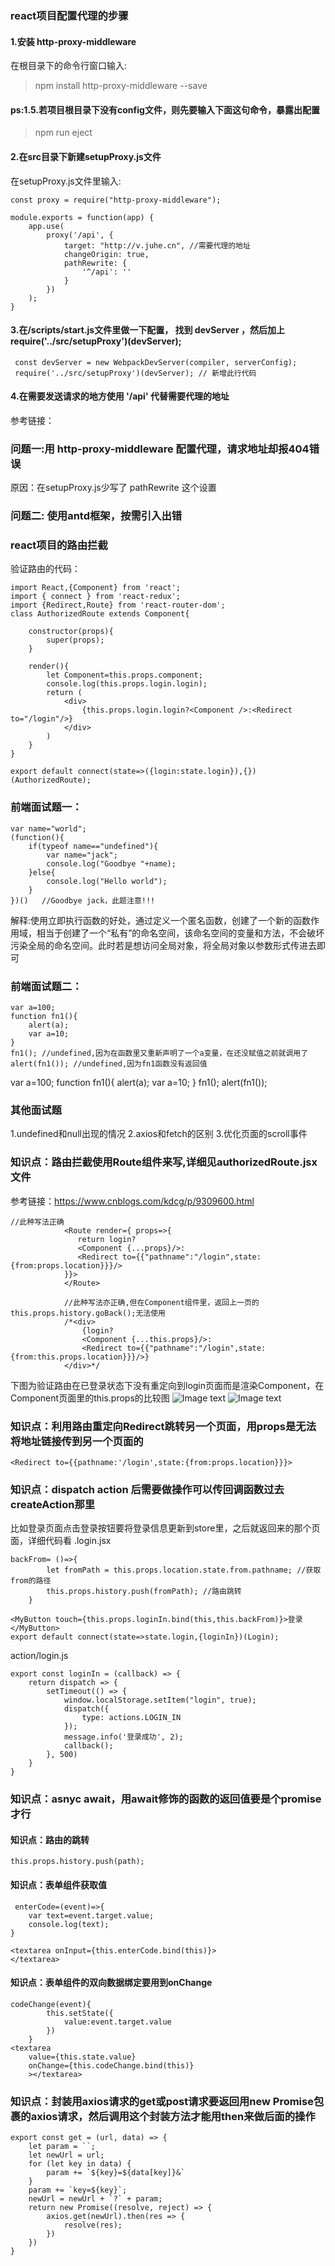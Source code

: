 ### react项目配置代理的步骤
#### 1.安装 http-proxy-middleware
在根目录下的命令行窗口输入: 
> npm install http-proxy-middleware --save
#### ps:1.5.若项目根目录下没有config文件，则先要输入下面这句命令，暴露出配置
> npm run eject
#### 2.在src目录下新建setupProxy.js文件
在setupProxy.js文件里输入:
```
const proxy = require("http-proxy-middleware");

module.exports = function(app) {
    app.use(
        proxy('/api', {
            target: "http://v.juhe.cn", //需要代理的地址
            changeOrigin: true,
            pathRewrite: {
                '^/api': ''
            }
        })
    );
}
```
#### 3.在/scripts/start.js文件里做一下配置， 找到 devServer ，然后加上 require('../src/setupProxy')(devServer);
```
 const devServer = new WebpackDevServer(compiler, serverConfig);
 require('../src/setupProxy')(devServer); // 新增此行代码
```

#### 4.在需要发送请求的地方使用 '/api' 代替需要代理的地址

参考链接：

### 问题一:用 http-proxy-middleware 配置代理，请求地址却报404错误
原因：在setupProxy.js少写了 pathRewrite 这个设置

### 问题二: 使用antd框架，按需引入出错

### react项目的路由拦截
验证路由的代码：
```
import React,{Component} from 'react';
import { connect } from 'react-redux';
import {Redirect,Route} from 'react-router-dom';
class AuthorizedRoute extends Component{

    constructor(props){
        super(props);
    }

    render(){
        let Component=this.props.component;
        console.log(this.props.login.login);
        return (
            <div>
                {this.props.login.login?<Component />:<Redirect to="/login"/>}    
            </div>
        )
    }
}

export default connect(state=>({login:state.login}),{})(AuthorizedRoute);
```


### 前端面试题一：
```
var name="world";
(function(){
    if(typeof name=="undefined"){
        var name="jack";
        console.log("Goodbye "+name);
    }else{
        console.log("Hello world");
    }
})()   //Goodbye jack，此题注意!!!

```
解释:使用立即执行函数的好处，通过定义一个匿名函数，创建了一个新的函数作用域，相当于创建了一个“私有”的命名空间，该命名空间的变量和方法，不会破坏污染全局的命名空间。此时若是想访问全局对象，将全局对象以参数形式传进去即可

### 前端面试题二：
```
var a=100;
function fn1(){
    alert(a);
    var a=10;
}
fn1(); //undefined,因为在函数里又重新声明了一个a变量，在还没赋值之前就调用了
alert(fn1()); //undefined,因为fn1函数没有返回值
```

var a=100;
function fn1(){
    alert(a);
    var a=10;
}
fn1();
alert(fn1());

### 其他面试题
1.undefined和null出现的情况
2.axios和fetch的区别
3.优化页面的scroll事件

### 知识点：路由拦截使用Route组件来写,详细见authorizedRoute.jsx文件
参考链接：https://www.cnblogs.com/kdcg/p/9309600.html
```
//此种写法正确
            <Route render={ props=>{
               return login?
               <Component {...props}/>:
               <Redirect to={{"pathname":"/login",state:{from:props.location}}}/>
            }}>          
            </Route>

            //此种写法亦正确,但在Component组件里，返回上一页的this.props.history.goBack();无法使用
            /*<div>
                {login?
                <Component {...this.props}/>:
                <Redirect to={{"pathname":"/login",state:{from:this.props.location}}}/>}
            </div>*/
```
下图为验证路由在已登录状态下没有重定向到login页面而是渲染Component，在Component页面里的this.props的比较图
![Image text](./mdImage/不用Route来写路由拦截.png)
![Image text](./mdImage/使用Route来写路由拦截.png)


### 知识点：利用路由重定向Redirect跳转另一个页面，用props是无法将地址链接传到另一个页面的
```
<Redirect to={{pathname:'/login',state:{from:props.location}}}>
```

### 知识点：dispatch action 后需要做操作可以传回调函数过去createAction那里
比如登录页面点击登录按钮要将登录信息更新到store里，之后就返回来的那个页面，详细代码看
.login.jsx
```
backFrom= ()=>{
        let fromPath = this.props.location.state.from.pathname; //获取from的路径
        this.props.history.push(fromPath); //路由跳转   
    }

<MyButton touch={this.props.loginIn.bind(this,this.backFrom)}>登录</MyButton>
export default connect(state=>state.login,{loginIn})(Login);    

```
action/login.js
```
export const loginIn = (callback) => {
    return dispatch => {
        setTimeout(() => {
            window.localStorage.setItem("login", true);
            dispatch({
                type: actions.LOGIN_IN
            });
            message.info('登录成功', 2);
            callback();
        }, 500)
    }
}
```

### 知识点：asnyc await，用await修饰的函数的返回值要是个promise才行

#### 知识点：路由的跳转
```
this.props.history.push(path);
```

#### 知识点：表单组件获取值
```
 enterCode=(event)=>{
    var text=event.target.value;
    console.log(text);
}

<textarea onInput={this.enterCode.bind(this)}>
</textarea>

```
#### 知识点：表单组件的双向数据绑定要用到onChange
```
codeChange(event){
        this.setState({
            value:event.target.value
        })
    }
<textarea 
    value={this.state.value} 
    onChange={this.codeChange.bind(this)}
    ></textarea>
```

### 知识点：封装用axios请求的get或post请求要返回用new Promise包裹的axios请求，然后调用这个封装方法才能用then来做后面的操作
```
export const get = (url, data) => {
    let param = ``;
    let newUrl = url;
    for (let key in data) {
        param += `${key}=${data[key]}&`
    }
    param += `key=${key}`;
    newUrl = newUrl + `?` + param;
    return new Promise((resolve, reject) => {
        axios.get(newUrl).then(res => {
            resolve(res);
        })
    })
}
```